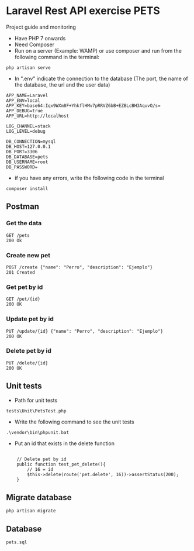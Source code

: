 
# Laravel Rest API exercise PETS

Project guide and monitoring

- Have PHP 7 onwards
- Need Composer
- Run on a server (Example: WAMP) or use composer and run from the following command in the terminal:

```php artisan serve```

- In ".env" indicate the connection to the database (The port, the name of the database, the url and the user data)

```
APP_NAME=Laravel
APP_ENV=local
APP_KEY=base64:Iqx9WXm8F+YhkflHMv7pRRVZ6bB+EZBLcBH3AquvO/s=
APP_DEBUG=true
APP_URL=http://localhost

LOG_CHANNEL=stack
LOG_LEVEL=debug

DB_CONNECTION=mysql
DB_HOST=127.0.0.1
DB_PORT=3306
DB_DATABASE=pets
DB_USERNAME=root
DB_PASSWORD=

```

- if you have any errors, write the following code in the terminal

```composer install```

## Postman

### Get the data

```
GET /pets
200 Ok
```

### Create new pet

```
POST /create {"name": "Perro", "description": "Ejemplo"}
201 Created
```

### Get pet by id

```
GET /pet/{id}
200 OK
```

### Update pet by id

```
PUT /update/{id} {"name": "Perro", "description": "Ejemplo"}
200 OK
```
### Delete pet by id

```
PUT /delete/{id}
200 OK
```

## Unit tests

- Path for unit tests

```tests\Unit\PetsTest.php```

- Write the following command to see the unit tests

```.\vendor\bin\phpunit.bat```

- Put an id that exists in the delete function

```

    // Delete pet by id
    public function test_pet_delete(){
        // 16 = id
        $this->delete(route('pet.delete', 16))->assertStatus(200);
    }

```

## Migrate database

```php artisan migrate```

## Database

```pets.sql```